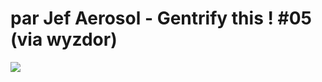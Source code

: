 <!--
id: 52366473
link: http://tumblr.atmos.org/post/52366473/par-jef-aerosol-gentrify-this-05-via-wyzdor
slug: par-jef-aerosol-gentrify-this-05-via-wyzdor
date: Mon Sep 29 2008 19:00:50 GMT-0700 (PDT)
publish: 2008-09-029
tags: 
title: par Jef Aerosol - Gentrify this&#160;! #05 (via wyzdor)
-->


par Jef Aerosol - Gentrify this&#160;! #05 (via wyzdor)
=======================================================

![](http://25.media.tumblr.com/ZyX8Upfynehfgp6xpNssI4lHo1_500.jpg)

